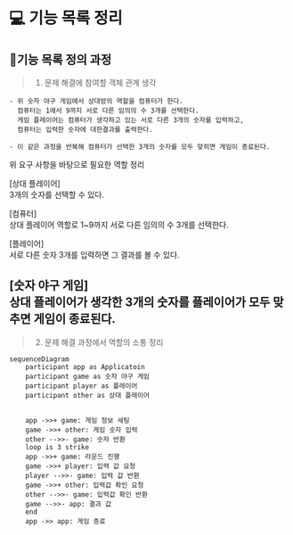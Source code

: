 # 💻 기능 목록 정리


## 📝기능 목록 정의 과정
> 1. 문제 해결에 참여할 객체 관계 생각

```text
- 위 숫자 야구 게임에서 상대방의 역할을 컴퓨터가 한다. 
  컴퓨터는 1에서 9까지 서로 다른 임의의 수 3개를 선택한다. 
  게임 플레이어는 컴퓨터가 생각하고 있는 서로 다른 3개의 숫자를 입력하고, 
  컴퓨터는 입력한 숫자에 대한결과를 출력한다.
  
- 이 같은 과정을 반복해 컴퓨터가 선택한 3개의 숫자를 모두 맞히면 게임이 종료된다.
```
위 요구 사항을 바탕으로 필요한 역할 정리

[상대 플레이어]
<br>
3개의 숫자를 선택할 수 있다.

[컴퓨터]
<br>
상대 플레이어 역할로 1~9까지 서로 다른 임의의 수 3개를 선택한다.

[플레이어]
<br>
서로 다른 숫자 3개를 입력하면 그 결과를 볼 수 있다.

[숫자 야구 게임]
<br>
상대 플레이어가 생각한 3개의 숫자를 플레이어가 모두 맞추면 게임이 종료된다.
---
> 2. 문제 해결 과정에서 역할의 소통 정리
```mermaid
sequenceDiagram
    participant app as Applicatoin
    participant game as 숫자 야구 게임
    participant player as 플레이어
    participant other as 상대 플레이어


    app ->>+ game: 게임 정보 세팅
    game ->>+ other: 게임 숫자 입력
    other -->>- game: 숫자 반환
    loop is 3 strike
    app ->>+ game: 라운드 진행
    game ->>+ player: 입력 값 요청
    player -->>- game: 입력 값 반환
    game ->>+ other: 입력값 확인 요청
    other -->>- game: 입력값 확인 반환
    game -->>- app: 결과 값
    end
    app ->> app: 게임 종료
```


